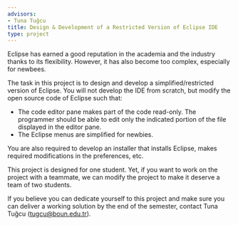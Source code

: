 ```yaml
---
advisors:
- Tuna Tuğcu
title: Design & Development of a Restricted Version of Eclipse IDE
type: project
---
```


Eclipse has earned a good reputation in the academia and the industry thanks to its flexibility. However, it has also become too complex, especially for newbees.


The task in this project is to design and develop a simplified/restricted version of Eclipse. You will not develop the IDE from scratch, but modify the open source code of Eclipse such that:


* The code editor pane makes part of the code read-only. The programmer should be able to edit only the indicated portion of the file displayed in the editor pane.
* The Eclipse menus are simplified for newbies.

You are also required to develop an installer that installs Eclipse, makes required modifications in the preferences, etc.


This project is designed for one student. Yet, if you want to work on the project with a teammate, we can modify the project to make it deserve a team of two students.


If you believe you can dedicate yourself to this project and make sure you can deliver a working solution by the end of the semester, contact Tuna Tuğcu (tugcu@boun.edu.tr).